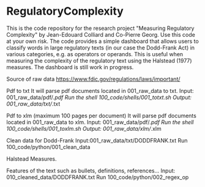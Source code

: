 # RegulatoryComplexity
This is the code repository for the research project "Measuring Regulatory Complexity" by Jean-Edouard Colliard and Co-Pierre Georg. Use this code at your own risk. The code provides a simple dashboard that allows users to classify words in large regulatory texts (in our case the Dodd-Frank Act) in various categories, e.g. as operators or operands. This is useful when measuring the complexity of the regulatory text using the Halstead (1977) measures. The dashboard is still work in progress.

Source of raw data
https://www.fdic.gov/regulations/laws/important/

Pdf to txt
It will parse pdf documents located in 001_raw_data to txt.
Input:  001_raw_data/pdf/*.pdf
Run the shell 100_code/shells/001_totxt.sh
Output: 001_raw_data/txt/*.txt

Pdf to xlm (maximum 100 pages per document)
It will parse pdf documents located in 001_raw_data to xlm.
Input:  001_raw_data/pdf/*.pdf
Run the shell 100_code/shells/001_toxlm.sh
Output: 001_raw_data/xlm/*.xlm

Clean data for Dodd-Frank
Input:001_raw_data/txt/DODDFRANK.txt
Run 100_code/python/001_clean_data

Halstead Measures.

Features of the text such as bullets, definitions, references...
Input: 010_cleaned_data/DODDFRANK.txt
Run 100_code/python/002_regex_op

